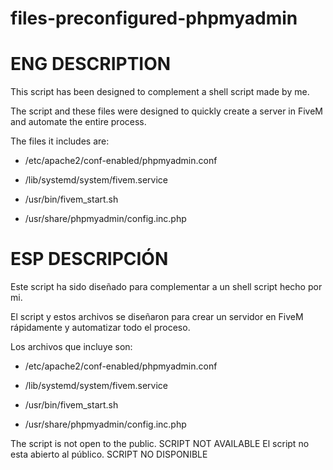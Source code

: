 # files-preconfigured-phpmyadmin


# ENG DESCRIPTION
This script has been designed to complement a shell script made by me.

The script and these files were designed to quickly create a server in FiveM and automate the entire process.

The files it includes are:

  - /etc/apache2/conf-enabled/phpmyadmin.conf
  
  - /lib/systemd/system/fivem.service
  
  - /usr/bin/fivem_start.sh
  
  - /usr/share/phpmyadmin/config.inc.php


# ESP DESCRIPCIÓN
Este script ha sido diseñado para complementar a un shell script hecho por mi.

El script y estos archivos se diseñaron para crear un servidor en FiveM rápidamente y automatizar todo el proceso.

Los archivos que incluye son:

  - /etc/apache2/conf-enabled/phpmyadmin.conf
  
  - /lib/systemd/system/fivem.service
  
  - /usr/bin/fivem_start.sh
  
  - /usr/share/phpmyadmin/config.inc.php
  
  
  The script is not open to the public. SCRIPT NOT AVAILABLE
  El script no esta abierto al público. SCRIPT NO DISPONIBLE
